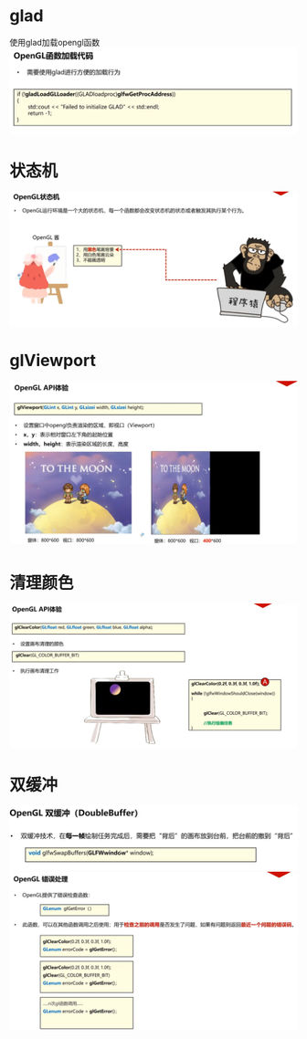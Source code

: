 # glad
使用glad加载opengl函数
![输入图片说明](/imgs/2024-10-13/Ma4HDLKTUDr0Bs4a.png)
# 状态机
![输入图片说明](/imgs/2024-10-13/9F0NJiKi5mlfEp2l.png)
# glViewport
![输入图片说明](/imgs/2024-10-13/lsiyWa5khUFJWA0b.png)
# 清理颜色
![输入图片说明](/imgs/2024-10-13/UeFD4Ks59QySyqbu.png)
# 双缓冲
![输入图片说明](/imgs/2024-10-13/ZWuyiOIN2BT9WSGt.png)
![输入图片说明](/imgs/2024-10-13/Wg4WtJxmS8TAMbyQ.png)
<!--stackedit_data:
eyJoaXN0b3J5IjpbNDgyNTY3MTE3LC05NDc2NTc1MjJdfQ==
-->